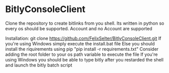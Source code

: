 # BitlyConsoleClient
Clone the repository to create bitlinks from you shell. Its written in python so every os should be supported. Account and no Account are supported

Installation:
git clone https://github.com/FelixSelter/BitlyConsoleClient.git
If you're using Windows simply execute the install.bat file
Else you should install the riquirements using pip "pip install -r requirements.txt"
Consider adding the root folder to your os path variable to execute the file
If you're using Windows you should be able to type bitly after you restarded the shell and launch the bitly batch script
